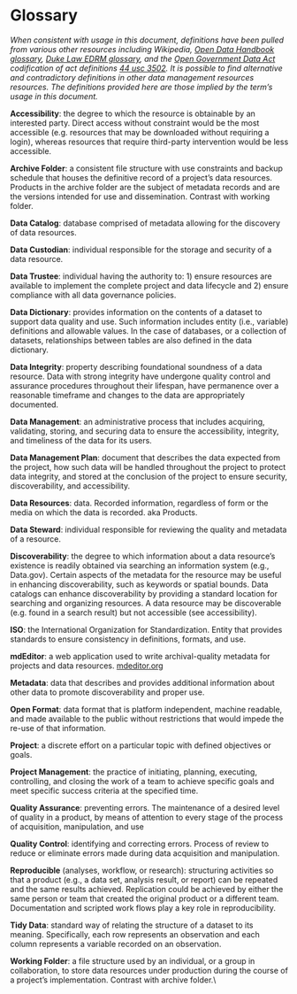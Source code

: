 # Glossary

_When consistent with usage in this document, definitions have been pulled from various other resources including Wikipedia,_ [_Open Data Handbook glossary_](http://opendatahandbook.org/glossary/en/)_,_ [_Duke Law EDRM glossary_](https://www.edrm.net/collections/edrmglossary/)_, and the_ [_Open Government Data Act_](https://www.congress.gov/bill/115th-congress/house-bill/4174/text#toc-H8E449FBAEFA34E45A6F1F20EFB13ED95) _codification of act definitions_ [_44 usc 3502_](https://uscode.house.gov/view.xhtml?req=granuleid:USC-prelim-title44-section3502\&num=0\&edition=prelim)_. It is possible to find alternative and contradictory definitions in other data management resources resources. The definitions provided here are those implied by the term’s usage in this document._

**Accessibility**: the degree to which the resource is obtainable by an interested party. Direct access without constraint would be the most accessible (e.g. resources that may be downloaded without requiring a login), whereas resources that require third-party intervention would be less accessible.&#x20;

**Archive Folder**: a consistent file structure with use constraints and backup schedule that houses the definitive record of a project’s data resources. Products in the archive folder are the subject of metadata records and are the versions intended for use and dissemination. Contrast with working folder.

**Data Catalog**: database comprised of metadata allowing for the discovery of data resources.

**Data Custodian**: individual responsible for the storage and security of a data resource.

**Data Trustee**: individual having the authority to: 1) ensure resources are available to implement the complete project and data lifecycle and 2) ensure compliance with all data governance policies.

**Data Dictionary**: provides information on the contents of a dataset to support data quality and use. Such information includes entity (i.e., variable) definitions and allowable values. In the case of databases, or a collection of datasets, relationships between tables are also defined in the data dictionary.

**Data Integrity**: property describing foundational soundness of a data resource. Data with strong integrity have undergone quality control and assurance procedures throughout their lifespan, have permanence over a reasonable timeframe and changes to the data are appropriately documented.

**Data Management**: an administrative process that includes acquiring, validating, storing,  and securing data to ensure the accessibility, integrity, and timeliness of the data for its users.

**Data Management Plan**: document that describes the data expected from the project, how such data will be handled throughout the project to protect data integrity, and stored at the conclusion of the project to ensure security, discoverability, and accessibility.

**Data Resources**: data. Recorded information, regardless of form or the media on which the data is recorded. aka Products.

**Data Steward**: individual responsible for reviewing the quality and metadata of a resource.

**Discoverability**: the degree to which  information about a data resource’s existence is readily obtained via searching an information system (e.g., Data.gov). Certain aspects of the metadata for the resource may be useful in enhancing discoverability, such as keywords or spatial bounds. Data catalogs can enhance discoverability by providing a standard location for searching and organizing resources. A data resource may be discoverable (e.g. found in a search result) but not accessible (see accessibility).

**ISO**: the International Organization for Standardization. Entity that provides standards to ensure consistency in definitions, formats, and use.

**mdEditor**: a web application used to write archival-quality metadata for projects and data resources. [mdeditor.org](https://www.mdeditor.org)

**Metadata**: data that describes and provides additional information about other data to promote discoverability and proper use.

**Open Format**: data format that is platform independent, machine readable, and made available to the public without restrictions that would impede the re-use of that information.

**Project**: a discrete effort on a particular topic with defined objectives or goals.

**Project Management**: the practice of initiating, planning, executing, controlling, and closing the work of a team to achieve specific goals and meet specific success criteria at the specified time.&#x20;

**Quality Assurance**: preventing errors. The maintenance of a desired level of quality in a product, by means of attention to every stage of the process of acquisition, manipulation, and use

**Quality Control**: identifying and correcting errors. Process of review to reduce or eliminate errors made during data acquisition and manipulation.

**Reproducible** (analyses, workflow, or research): structuring activities so that a product (e.g., a data set, analysis result, or report) can be repeated and the same results achieved. Replication could be achieved by either the same person or team that created the original product or a different team. Documentation and scripted work flows play a key role in reproducibility.  &#x20;

**Tidy Data**: standard way of relating the structure of a dataset to its meaning. Specifically, each row represents an observation and each column represents a variable recorded on an observation.

**Working Folder**: a file structure used by an individual, or a group in collaboration, to store data resources under production during the course of a project’s implementation. Contrast with archive folder.\
